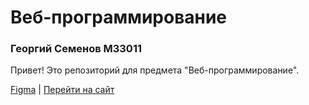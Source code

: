 # Веб-программирование
### Георгий Семенов M33011
Привет! Это репозиторий для предмета "Веб-программирование".

[Figma](https://www.figma.com/file/l2gyMGBavD8VQiXsfFbVEH/Untitled?node-id=0%3A1) | [Перейти на сайт](https://mrgeorgeous.github.io/WebProgramming/)
